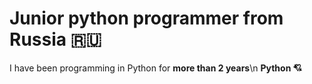 # Junior python programmer from **Russia** :ru:
I have been programming in Python for **more than 2 years**\n
**Python 💘**
